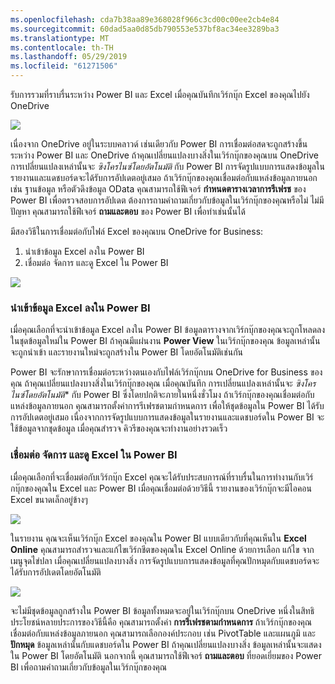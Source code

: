 ```yaml
---
ms.openlocfilehash: cda7b38aa89e368028f966c3cd00c00ee2cb4e84
ms.sourcegitcommit: 60dad5aa0d85db790553e537bf8ac34ee3289ba3
ms.translationtype: MT
ms.contentlocale: th-TH
ms.lasthandoff: 05/29/2019
ms.locfileid: "61271506"
---
```

รับการรวมที่ราบรื่นระหว่าง Power BI และ Excel เมื่อคุณบันทึกเวิร์กบุ๊ก Excel ของคุณไปยัง OneDrive

![](media/5-4-connect-onedrive-for-business/5-4_1.png)

เนื่องจาก OneDrive อยู่ในระบบคลาวด์ เช่นเดียวกับ Power BI การเชื่อมต่อสดจะถูกสร้างขึ้นระหว่าง Power BI และ OneDrive ถ้าคุณเปลี่ยนแปลงบางสิ่งในเวิร์กบุ๊กของคุณบน OneDrive การเปลี่ยนแปลงเหล่านั้นจะ *ซิงโครไนซ์โดยอัตโนมัติ* กับ Power BI การจัดรูปแบบการแสดงข้อมูลในรายงานและแดชบอร์ดจะได้รับการอัปเดตอยู่เสมอ ถ้าเวิร์กบุ๊กของคุณเชื่อมต่อกับแหล่งข้อมูลภายนอก เช่น ฐานข้อมูล หรือตัวดึงข้อมูล OData คุณสามารถใช้ฟีเจอร์ **กำหนดตารางเวลาการรีเฟรช** ของ Power BI เพื่อตรวจสอบการอัปเดต ต้องการถามคำถามเกี่ยวกับข้อมูลในเวิร์กบุ๊กของคุณหรือไม่ ไม่มีปัญหา คุณสามารถใช้ฟีเจอร์ **ถามและตอบ** ของ Power BI เพื่อทำเช่นนั้นได้

มีสองวิธีในการเชื่อมต่อกับไฟล์ Excel ของคุณบน OneDrive for Business:

1. นำเข้าข้อมูล Excel ลงใน Power BI
2. เชื่อมต่อ จัดการ และดู Excel ใน Power BI

![](media/5-4-connect-onedrive-for-business/5-4_3.png)

### <a name="import-excel-data-into-power-bi"></a>นำเข้าข้อมูล Excel ลงใน Power BI
เมื่อคุณเลือกที่จะนำเข้าข้อมูล Excel ลงใน Power BI ข้อมูลตารางจากเวิร์กบุ๊กของคุณจะถูกโหลดลงในชุดข้อมูลใหม่ใน Power BI ถ้าคุณมีแผ่นงาน **Power View** ในเวิร์กบุ๊กของคุณ ข้อมูลเหล่านั้นจะถูกนำเข้า และรายงานใหม่จะถูกสร้างใน Power BI โดยอัตโนมัติเช่นกัน

Power BI จะรักษาการเชื่อมต่อระหว่างตนเองกับไฟล์เวิร์กบุ๊กบน OneDrive for Business ของคุณ ถ้าคุณเปลี่ยนแปลงบางสิ่งในเวิร์กบุ๊กของคุณ เมื่อคุณบันทึก การเปลี่ยนแปลงเหล่านั้นจะ *ซิงโครไนซ์โดยอัตโนมัติ** กับ Power BI ซึ่งโดยปกติจะภายในหนึ่งชั่วโมง ถ้าเวิร์กบุ๊กของคุณเชื่อมต่อกับแหล่งข้อมูลภายนอก คุณสามารถตั้งค่าการรีเฟรชตามกำหนดการ เพื่อให้ชุดข้อมูลใน Power BI ได้รับการอัปเดตอยู่เสมอ เนื่องจากการจัดรูปแบบการแสดงข้อมูลในรายงานและแดชบอร์ดใน Power BI จะใช้ข้อมูลจากชุดข้อมูล เมื่อคุณสำรวจ คิวรีของคุณจะทำงานอย่างรวดเร็ว

### <a name="connect-manage-and-view-excel-in-power-bi"></a>เชื่อมต่อ จัดการ และดู Excel ใน Power BI
เมื่อคุณเลือกที่จะเชื่อมต่อกับเวิร์กบุ๊ก Excel คุณจะได้รับประสบการณ์ที่ราบรื่นในการทำงานกับเวิร์กบุ๊กของคุณใน Excel และ Power BI เมื่อคุณเชื่อมต่อด้วยวิธีนี้ รายงานของเวิร์กบุ๊กจะมีไอคอน Excel ขนาดเล็กอยู่ข้างๆ

![](media/5-4-connect-onedrive-for-business/5-4_4.png)

ในรายงาน คุณจะเห็นเวิร์กบุ๊ก Excel ของคุณใน Power BI แบบเดียวกับที่คุณเห็นใน **Excel Online** คุณสามารถสำรวจและแก้ไขเวิร์กชีตของคุณใน Excel Online ด้วยการเลือก แก้ไข จากเมนูจุดไข่ปลา เมื่อคุณเปลี่ยนแปลงบางสิ่ง การจัดรูปแบบการแสดงข้อมูลที่คุณปักหมุดกับแดชบอร์ดจะได้รับการอัปเดตโดยอัตโนมัติ

![](media/5-4-connect-onedrive-for-business/5-4_5.png)

จะไม่มีชุดข้อมูลถูกสร้างใน Power BI ข้อมูลทั้งหมดจะอยู่ในเวิร์กบุ๊กบน OneDrive หนึ่งในสิทธิประโยชน์หลายประการของวิธีนี้คือ คุณสามารถตั้งค่า **การรีเฟรชตามกำหนดการ** ถ้าเวิร์กบุ๊กของคุณเชื่อมต่อกับแหล่งข้อมูลภายนอก คุณสามารถเลือกองค์ประกอบ เช่น PivotTable และแผนภูมิ และ **ปักหมุด** ข้อมูลเหล่านั้นกับแดชบอร์ดใน Power BI ถ้าคุณเปลี่ยนแปลงบางสิ่ง ข้อมูลเหล่านั้นจะแสดงใน Power BI โดยอัตโนมัติ นอกจากนี้ คุณสามารถใช้ฟีเจอร์ **ถามและตอบ** ที่ยอดเยี่ยมของ Power BI เพื่อถามคำถามเกี่ยวกับข้อมูลในเวิร์กบุ๊กของคุณ  

